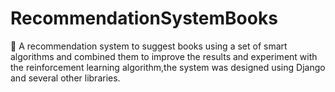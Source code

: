 # RecommendationSystemBooks
	A recommendation system to suggest books using a set of smart algorithms and combined them to improve the results and experiment with the reinforcement learning algorithm,the  system was designed using Django and several other libraries.
